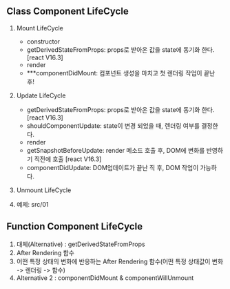 ## Class Component LifeCycle
1. Mount LifeCycle
   - constructor
   - getDerivedStateFromProps: props로 받아온 값을 state에 동기화 한다.[react V16.3]
   - render
   - ***componentDidMount: 컴포넌트 생성을 마치고 첫 렌더링 작업이 끝난 후!

2. Update LifeCycle
   - getDerivedStateFromProps: props로 받아온 값을 state에 동기화 한다.[react V16.3]
   - shouldComponentUpdate: state이 변경 되었을 때, 렌더링 여부를 결정한다.
   - render
   - getSnapshotBeforeUpdate: render 메소드 호출 후,  DOM에 변화를 반영하기 직전에 호출 [react V16.3]
   - componentDidUpdate: DOM업데이트가 끝난 직 후, DOM 작업이 가능하다.

3. Unmount LifeCycle
4. 예제: src/01

## Function Component LifeCycle
1. 대체(Alternative) : getDerivedStateFromProps
2. After Rendering 함수
3. 어떤 특정 상태의 변화에 반응하는 After Rendering 함수(어떤 특정 상태값이 변화 -> 렌더링 -> 함수)
4. Alternative 2 : componentDidMount & componentWillUnmount
